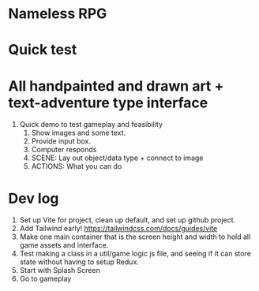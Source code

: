 # Nameless RPG

# Quick test

# All handpainted and drawn art + text-adventure type interface

1. Quick demo to test gameplay and feasibility
   1. Show images and some text.
   2. Provide input box.
   3. Computer responds
   4. SCENE: Lay out object/data type + connect to image
   5. ACTIONS: What you can do
   
# Dev log

1. Set up Vite for project, clean up default, and set up github project. 
2. Add Tailwind early! https://tailwindcss.com/docs/guides/vite
3. Make one main container that is the screen height and width to hold all game assets and interface.
4. Test making a class in a util/game logic js file, and seeing if it can store state without having to setup Redux.
5. Start with Splash Screen
6. Go to gameplay